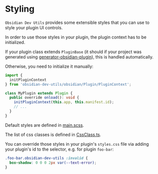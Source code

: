 # Styling

`Obsidian Dev Utils` provides some extensible styles that you can use to style your plugin UI controls.

In order to use those styles in your plugin, the plugin context has to be initialized.

If your plugin class extends `PluginBase` (it should if your project was generated using [generator-obsidian-plugin](https://github.com/mnaoumov/generator-obsidian-plugin)), this is handled automatically.

Otherwise, you need to initialize it manually:

```ts
import {
  initPluginContext
} from 'obsidian-dev-utils/obsidian/Plugin/PluginContext';

class MyPlugin extends Plugin {
  public override onload(): void {
    initPluginContext(this.app, this.manifest.id);
    // ...
  }
}
```

Default styles are defined in [main.scss](https://github.com/mnaoumov/obsidian-dev-utils/blob/main/src/styles/main.scss).

The list of css classes is defined in [CssClass.ts](https://github.com/mnaoumov/obsidian-dev-utils/blob/main/src/CssClass.ts).

You can override those styles in your plugin's `styles.css` file via adding your plugin's id to the selector, e.g. for plugin `foo-bar`:

```css
.foo-bar.obsidian-dev-utils :invalid {
  box-shadow: 0 0 0 2px var(--text-error);
}
```
